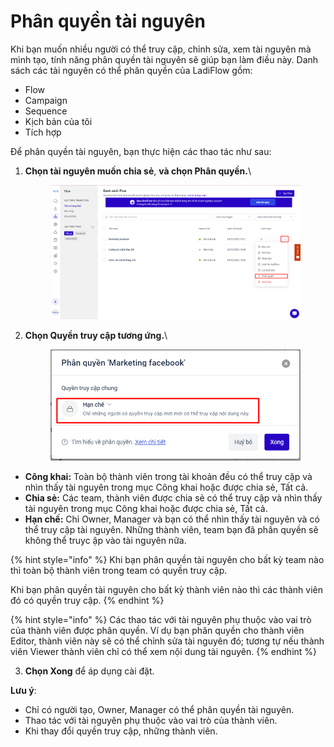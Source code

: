 # Phân quyền tài nguyên

Khi bạn muốn nhiều người  có thể truy cập, chỉnh sửa, xem tài nguyên mà mình tạo, tính năng phân quyền tài nguyên sẽ giúp bạn làm điều này. Danh sách các tài nguyên có thể phân quyền của LadiFlow gồm:&#x20;

* Flow
* Campaign
* Sequence
* Kịch bản của tôi
* Tích hợp

Để phân quyền tài nguyên, bạn thực hiện các thao tác như sau:

1.  **Chọn tài nguyên muốn chia sẻ**, **và chọn Phân quyền.**\


    <figure><img src="../.gitbook/assets/image (279).png" alt="" width="563"><figcaption></figcaption></figure>
2.  **Chọn Quyền truy cập tương ứng.**\


    <figure><img src="../.gitbook/assets/image (280).png" alt="" width="563"><figcaption></figcaption></figure>

* **Công khai:** Toàn bộ thành viên trong tài khoản đều có thể truy cập và nhìn thấy tài nguyên trong mục Công khai hoặc được chia sẻ, Tất cả.&#x20;
* **Chia sẻ:**  Các team, thành viên được chia sẻ có thể truy cập và nhìn thấy tài nguyên trong mục Công khai hoặc được chia sẻ, Tất cả.
* **Hạn chế:** Chỉ Owner, Manager và bạn có thể nhìn thấy tài nguyên và có thể truy cập tài nguyên. Những thành viên, team bạn đã phân quyền sẽ không thể truyc ập vào tài nguyên nữa.

{% hint style="info" %}
Khi bạn phân quyền tài nguyên cho bất kỳ team nào thì toàn bộ thành viên trong team có quyền truy cập.

Khi bạn phân quyền tài nguyên cho bất kỳ thành viên nào thì các thành viên đó có quyền truy cập.
{% endhint %}

{% hint style="info" %}
Các thao tác với tài nguyên phụ thuộc vào vai trò của thành viên được phân quyền. Ví dụ bạn phân quyền cho thành viên Editor, thành viên này sẽ có thể chỉnh sửa tài nguyên đó; tương tự nếu thành viên Viewer thành viên chỉ có thể xem nội dung tài nguyên.
{% endhint %}

3. **Chọn Xong** để áp dụng cài đặt.

**Lưu ý**:

* Chỉ có người tạo, Owner, Manager có thể phân quyền tài nguyên.
* Thao tác với tài nguyên phụ thuộc vào vai trò của thành viên.
* Khi thay đổi quyền truy cập, những thành viên.
